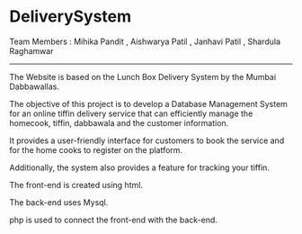 # DeliverySystem

Team Members : 
Mihika Pandit , Aishwarya Patil , Janhavi Patil , Shardula Raghamwar

- - - - - - - - - - - - - - - - - - - - - - - - - - - - - - - - - - - - - - - - - - - - - - -

The Website is based on the Lunch Box Delivery System by the Mumbai Dabbawallas.

The objective of this project is to develop a Database Management System for an online tiffin delivery service that can efficiently manage the homecook, tiffin, dabbawala and the customer information. 

It provides a user-friendly interface for customers to book the service and for the home cooks to register on the platform. 

Additionally, the system also provides a feature for tracking your tiffin.

The front-end is created using html. 

The back-end uses Mysql. 

php is used to connect the front-end with the back-end.
